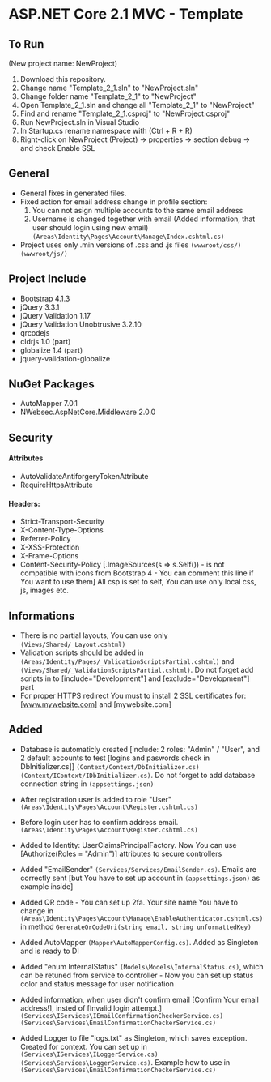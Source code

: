 # ASP.NET Core 2.1 MVC - Template

## To Run
(New project name: NewProject)
1) Download this repository.
2) Change name "Template_2_1.sln" to "NewProject.sln"
3) Change folder name "Template_2_1" to "NewProject"
4) Open Template_2_1.sln and change all "Template_2_1" to "NewProject"
5) Find and rename "Template_2_1.csproj" to "NewProject.csproj"
6) Run NewProject.sln in Visual Studio
7) In Startup.cs rename namespace with (Ctrl + R + R)
8) Right-click on NewProject (Project) -> properties -> section debug -> and check Enable SSL 

## General 
- General fixes in generated files.
- Fixed action for email address change in profile section:
  1. You can not asign multiple accounts to the same email address
  2. Username is changed together with email (Added information, that user should login using new email)
  `(Areas\Identity\Pages\Account\Manage\Index.cshtml.cs)`
- Project uses only .min versions of .css and .js files 
  `(wwwroot/css/)` `(wwwroot/js/)`
  
## Project Include
- Bootstrap 4.1.3
- jQuery 3.3.1
- jQuery Validation 1.17
- jQuery Validation Unobtrusive 3.2.10
- qrcodejs
- cldrjs 1.0 (part)
- globalize 1.4 (part)
- jquery-validation-globalize

## NuGet Packages
- AutoMapper 7.0.1
- NWebsec.AspNetCore.Middleware 2.0.0

## Security
#### Attributes
- AutoValidateAntiforgeryTokenAttribute
- RequireHttpsAttribute

#### Headers:
- Strict-Transport-Security
- X-Content-Type-Options
- Referrer-Policy
- X-XSS-Protection
- X-Frame-Options	
- Content-Security-Policy [.ImageSources(s => s.Self()) - is not compatible with icons from Bootstrap 4 - You can comment this line if You want to use them]
	All csp is set to self, You can use only local css, js, images etc.

## Informations
- There is no partial layouts, You can use only `(Views/Shared/_Layout.cshtml)`
- Validation scripts should be added in `(Areas/Identity/Pages/_ValidationScriptsPartial.cshtml)` and `(Views/Shared/_ValidationScriptsPartial.cshtml)`. Do not forget add scripts in to [include="Development"] and [exclude="Development"] part
- For proper HTTPS redirect You must to install 2 SSL certificates for: [www.mywebsite.com] and [mywebsite.com]

## Added
- Database is automaticly created [include: 2 roles: "Admin" / "User", and 2 default accounts to test [logins and paswords check in DbInitializer.cs]]
	`(Context/Context/DbInitializer.cs)` `(Context/IContext/IDbInitializer.cs)`. Do not forget to add database connection string in `(appsettings.json)`
	
- After registration user is added to role "User"
  `(Areas\Identity\Pages\Account\Register.cshtml.cs)`
  
- Before login user has to confirm address email.
	`(Areas\Identity\Pages\Account\Register.cshtml.cs)`
	
- Added to Identity: UserClaimsPrincipalFactory. Now You can use [Authorize(Roles = "Admin")] attributes to secure controllers
	
- Added "EmailSender" `(Services/Services/EmailSender.cs)`. Emails are correctly sent [but You have to set up account in `(appsettings.json)` as example inside]
	
- Added QR code - You can set up 2fa. Your site name You have to change in `(Areas\Identity\Pages\Account\Manage\EnableAuthenticator.cshtml.cs)` in method `GenerateQrCodeUri(string email, string unformattedKey)`
	
- Added AutoMapper `(Mapper\AutoMapperConfig.cs)`. Added as Singleton and is ready to DI
	
- Added "enum InternalStatus" `(Models\Models\InternalStatus.cs)`, which can be retuned from service to controller - Now you can set up status color and status message for user notification 

- Added information, when user didn't confirm email [Confirm Your email address!], insted of [Invalid login attempt.] `(Services\IServices\IEmailConfirmationCheckerService.cs)` `(Services\Services\EmailConfirmationCheckerService.cs)`

- Added Logger to file "logs.txt" as Singleton, which saves exception. Created for context. You can set up in `(Services\IServices\ILoggerService.cs)` `(Services\Services\LoggerService.cs)`. Example how to use in `(Services\Services\EmailConfirmationCheckerService.cs)`

